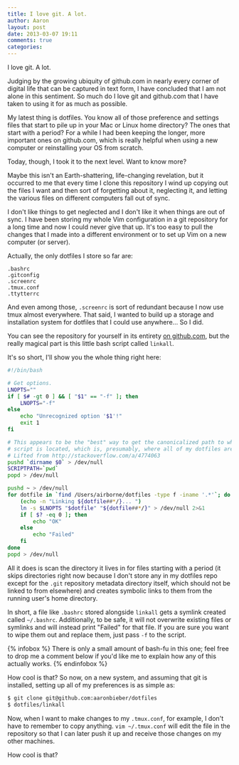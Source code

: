 ```yaml
---
title: I love git. A lot.
author: Aaron
layout: post
date: 2013-03-07 19:11
comments: true
categories: 
---
```

I love git. A lot.

Judging by the growing ubiquity of github.com in nearly every corner of 
digital life that can be captured in text form, I have concluded that I am not 
alone in this sentiment. So much do I love git and github.com that I have 
taken to using it for as much as possible.

My latest thing is dotfiles. You know all of those preference and settings 
files that start to pile up in your Mac or Linux home directory? The ones that 
start with a period? For a while I had been keeping the longer, more important 
ones on github.com, which is really helpful when using a new computer or 
reinstalling your OS from scratch.

Today, though, I took it to the next level. Want to know more?<!--more-->

Maybe this isn't an Earth-shattering, life-changing revelation, but it 
occurred to me that every time I clone this repository I wind up copying out 
the files I want and then sort of forgetting about it, neglecting it, and 
letting the various files on different computers fall out of sync.

I don't like things to get neglected and I don't like it when things are out 
of sync. I have been storing my whole Vim configuration in a git repository 
for a long time and now I could never give that up. It's too easy to pull the 
changes that I made into a different environment or to set up Vim on a new 
computer (or server).

Actually, the only dotfiles I store so far are:

```
.bashrc
.gitconfig
.screenrc
.tmux.conf
.ttytterrc
```

And even among those, `.screenrc` is sort of redundant because I now use tmux 
almost everywhere. That said, I wanted to build up a storage and installation 
system for dotfiles that I could use anywhere... So I did.

You can see the repository for yourself in its entirety [on github.com][1], 
but the really magical part is this little bash script called `linkall`.

[1]: http://github.com/aaronbieber/dotfiles

It's so short, I'll show you the whole thing right here:

``` bash linkall https://github.com/aaronbieber/dotfiles/blob/master/linkall
#!/bin/bash

# Get options.
LNOPTS=""
if [ $# -gt 0 ] && [ "$1" == "-f" ]; then
	LNOPTS="-f"
else
	echo "Unrecognized option '$1'!"
	exit 1
fi

# This appears to be the "best" way to get the canonicalized path to where this 
# script is located, which is, presumably, where all of my dotfiles are.
# Lifted from http://stackoverflow.com/a/4774063
pushd `dirname $0` > /dev/null
SCRIPTPATH=`pwd`
popd > /dev/null

pushd ~ > /dev/null
for dotfile in `find /Users/airborne/dotfiles -type f -iname '.*'`; do
	(echo -n "Linking ${dotfile##*/}... ")
	ln -s $LNOPTS "$dotfile" "${dotfile##*/}" > /dev/null 2>&1
	if [ $? -eq 0 ]; then
		echo "OK"
	else
		echo "Failed"
	fi
done
popd > /dev/null
```

All it does is scan the directory it lives in for files starting with a period 
(it skips directories right now because I don't store any in my dotfiles repo 
except for the `.git` repository metadata directory itself, which should not 
be linked to from elsewhere) and creates symbolic links to them from the 
running user's home directory.

In short, a file like `.bashrc` stored alongside `linkall` gets a symlink 
created called `~/.bashrc`. Additionally, to be safe, it will not overwrite 
existing files or symlinks and will instead print "Failed" for that file. If 
you are sure you want to wipe them out and replace them, just pass `-f` to the 
script.

{% infobox %}
There is only a small amount of bash-fu in this one; feel free to drop me a 
comment below if you'd like me to explain how any of this actually works.
{% endinfobox %}

How cool is that? So now, on a new system, and assuming that git is installed, 
setting up all of my preferences is as simple as:

``` bash
$ git clone git@github.com:aaronbieber/dotfiles
$ dotfiles/linkall
```

Now, when I want to make changes to my `.tmux.conf`, for example, I don't have 
to remember to copy anything. `vim ~/.tmux.conf` will edit the file in the 
repository so that I can later push it up and receive those changes on my 
other machines.

How cool is that?
